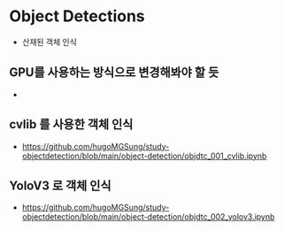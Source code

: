 # Object Detections

- 산재된 객체 인식 

## GPU를 사용하는 방식으로 변경해봐야 할 듯
- 

## cvlib 를 사용한 객체 인식
- https://github.com/hugoMGSung/study-objectdetection/blob/main/object-detection/objdtc_001_cvlib.ipynb

## YoloV3 로 객체 인식
-  https://github.com/hugoMGSung/study-objectdetection/blob/main/object-detection/objdtc_002_yolov3.ipynb

